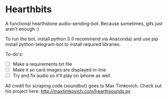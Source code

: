 # Hearthbits

A functional hearthstone audio-sending-bot. Because sometimes, gifs just aren't enough :)

To run the bot, install python 3 (I recommend via Anaconda) and use pip install python-telegram-bot to install required libraries.

To-do's:
- [ ] Make a requirements.txt file
- [ ] Make it so card images are displayed in-line
- [ ] Try and fix audio so it'll play on iphone as well

All credit for scraping code (soundbot) goes to Max Timkovich. Check out his project here: http://maxtimkovich.com/hearthsounds.py
